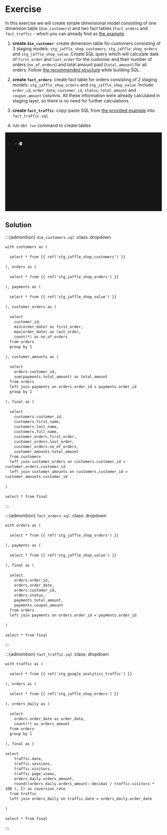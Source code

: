 # Exercise

In this exercise we will create simple dimensional model consisting of one dimension table (`dim_customers`) and two fact tables (`fact_orders` and `fact_traffic` - which you can already find as [the example](../04/marts.html#creating-core-folder).

1. **create `dim_customer`**: create dimension table for customers consisting of 3 staging models: `stg_jaffle_shop_customers`, `stg_jaffle_shop_orders` and `stg_jaffle_shop_value`. Create SQL query which will calculate date of `first_order` and `last_order` for the customer and their number of orders (`no_of_orders`) and total amount paid (`total_amount`) for all orders. Follow [the recommended structure](../04/marts.html#creating-core-folder) while building SQL.

2. **create `fact_orders`**: create fact table for orders consisting of 2 staging models: `stg_jaffle_shop_orders` and `stg_jaffle_shop_value`. Include `order_id`, `order_date`, `customer_id`, `status`, `total_amount` and `coupon_amount` columns. All these information were already calculated in staging layer, so there is no need for further calculations.

3. **create `fact_traffic`**: copy-paste SQL from [the provided example](../04/marts.html#creating-core-folder) into `fact_traffic.sql`

4. run `dbt run` command to create tables

 ![title](../../images/gifs/dbt_run.gif)

 ## Solution


 :::{admonition} `dim_customers.sql`
:class: dropdown

```
with customers as (

  select * from {{ ref('stg_jaffle_shop_customers') }}

), orders as (

  select * from {{ ref('stg_jaffle_shop_orders') }}

), payments as (

  select * from {{ ref('stg_jaffle_shop_value') }}

), customer_orders as (

  select
    customer_id,
    min(order_date) as first_order,
    max(order_date) as last_order,
    count(*) as no_of_orders
  from orders
  group by 1

), customer_amounts as (

  select
    orders.customer_id,
    sum(payments.total_amount) as total_amount
  from orders
  left join payments on orders.order_id = payments.order_id
  group by 1

), final as (

  select 
    customers.customer_id,
    customers.first_name,
    customers.last_name,
    customers.full_name,
    customer_orders.first_order,
    customer_orders.last_order,
    customer_orders.no_of_orders,
    customer_amounts.total_amount
  from customers
  left join customer_orders on customers.customer_id = customer_orders.customer_id
  left join customer_amounts on customers.customer_id = customer_amounts.customer_id

)

select * from final

```
:::


:::{admonition} `fact_orders.sql`
:class: dropdown

```
with orders as (

  select * from {{ ref('stg_jaffle_shop_orders') }}

), payments as (

  select * from {{ ref('stg_jaffle_shop_value') }}

), final as (

  select 
    orders.order_id,
    orders.order_date,
    orders.customer_id,
    orders.status,
    payments.total_amount,
    payments.coupon_amount
  from orders
  left join payments on orders.order_id = payments.order_id

)

select * from final

```
:::


:::{admonition} `fact_traffic.sql`
:class: dropdown

```
with traffic as (

  select * from {{ ref('stg_google_analytics_traffic') }}

), orders as (

  select * from {{ ref('stg_jaffle_shop_orders') }}

), orders_daily as (

  select
    orders.order_date as order_date,
    count(*) as orders_amount
  from orders
  group by 1

), final as (

select 
    traffic.date,
    traffic.sessions,
    traffic.visitors,
    traffic.page_views,
    orders_daily.orders_amount,
    round((orders_daily.orders_amount::decimal / traffic.visitors * 100 ), 2) as coversion_rate
  from traffic
  left join orders_daily on traffic.date = orders_daily.order_date

)

select * from final
```
:::
